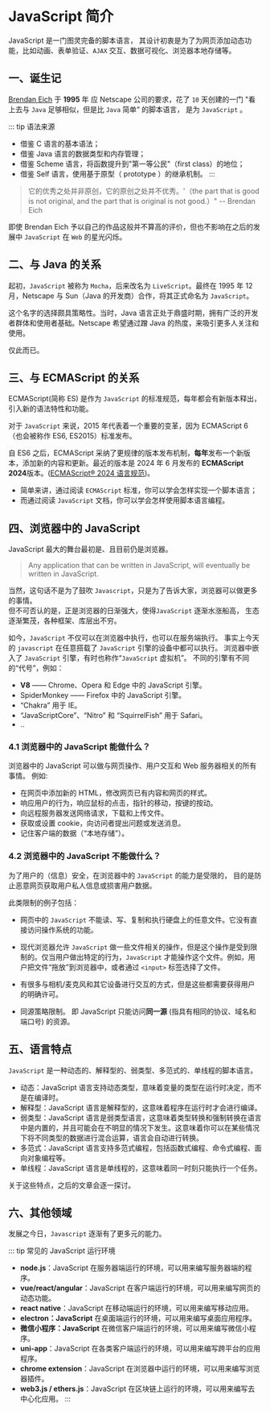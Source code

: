 # JavaScript 简介


JavaScript 是一门图灵完备的脚本语言， 其设计初衷是为了为网页添加动态功能，比如动画、表单验证、`AJAX` 交互、数据可视化、浏览器本地存储等。

## 一、诞生记

[Brendan Eich](https://en.wikipedia.org/wiki/Brendan_Eich) 于 **1995** 年 应 Netscape 公司的要求，花了 `10` 天创建的一门 "看上去与 `Java` 足够相似，但是比 `Java` 简单“ 的脚本语言， 是为 `JavaScript` 。

::: tip 语法来源

- 借鉴 C 语言的基本语法；
- 借鉴 Java 语言的数据类型和内存管理；
- 借鉴 Scheme 语言，将函数提升到"第一等公民"（first class）的地位；
- 借鉴 Self 语言，使用基于原型（ prototype ）的继承机制。
  :::

> 它的优秀之处并非原创，它的原创之处并不优秀。'（the part that is good is not original, and the part that is original is not good.）" -- Brendan Eich

即使 Brendan Eich 予以自己的作品这般并不算高的评价，但也不影响在之后的发展中 `JavaScript` 在 `Web` 的星光闪烁。

## 二、与 Java 的关系

起初，`JavaScript` 被称为 `Mocha`，后来改名为 `LiveScript`。最终在 1995 年 12 月，Netscape 与 Sun（Java 的开发商）合作，将其正式命名为 `JavaScript`。

这个名字的选择颇具策略性。当时，Java 语言正处于鼎盛时期，拥有广泛的开发者群体和使用者基础。Netscape 希望通过蹭 Java 的热度，来吸引更多人关注和使用。

仅此而已。

## 三、与 ECMAScript 的关系

ECMAScript(简称 ES) 是作为 `JavaScript` 的标准规范，每年都会有新版本释出，引入新的语法特性和功能。

对于 `JavaScript` 来说，2015 年代表着一个重要的变革，因为 ECMAScript 6（也会被称作 ES6, ES2015）标准发布。

自 ES6 之后，ECMAScript 采纳了更规律的版本发布机制，**每年**发布一个新版本，添加新的内容和更新。最近的版本是 2024 年 6 月发布的 **ECMAScript 2024**版本。([ECMAScript® 2024 语言规范](https://www.w3schools.com/js/js_2024.asp))。

- 简单来讲，通过阅读 `ECMAScript` 标准，你可以学会怎样实现一个脚本语言；
- 而通过阅读 `JavaScript` 文档，你可以学会怎样使用脚本语言编程。

## 四、浏览器中的 JavaScript

JavaScript 最大的舞台最初是、且目前仍是浏览器。

> Any application that can be written in JavaScript, will eventually be written in JavaScript.

当然，这句话不是为了鼓吹 `Javascript`，只是为了告诉大家，浏览器可以做更多的事情。  
但不可否认的是，正是浏览器的日渐强大，使得`JavaScript` 逐渐水涨船高， 生态逐渐繁茂，各种框架、库层出不穷。

如今，`JavaScript` 不仅可以在浏览器中执行，也可以在服务端执行。 事实上今天的 `javascript` 在任意搭载了 `JavaScript` 引擎的设备中都可以执行。
浏览器中嵌入了 `JavaScript` 引擎，有时也称作“`JavaScript` 虚拟机”。
不同的引擎有不同的“代号”，例如：

- **V8** —— Chrome、Opera 和 Edge 中的 JavaScript 引擎。
- SpiderMonkey —— Firefox 中的 JavaScript 引擎。
- “Chakra” 用于 IE。
- “JavaScriptCore”、“Nitro” 和 “SquirrelFish” 用于 Safari。
- ..

### 4.1 浏览器中的 JavaScript 能做什么？  

浏览器中的 JavaScript 可以做与网页操作、用户交互和 Web 服务器相关的所有事情。
例如:

- 在网页中添加新的 HTML，修改网页已有内容和网页的样式。
- 响应用户的行为，响应鼠标的点击，指针的移动，按键的按动。
- 向远程服务器发送网络请求，下载和上传文件。
- 获取或设置 cookie，向访问者提出问题或发送消息。
- 记住客户端的数据（“本地存储”）。

### 4.2 浏览器中的 JavaScript 不能做什么？

为了用户的（信息）安全，在浏览器中的 `JavaScript` 的能力是受限的， 目的是防止恶意网页获取用户私人信息或损害用户数据。

此类限制的例子包括：

- 网页中的 `JavaScript` 不能读、写、复制和执行硬盘上的任意文件。它没有直接访问操作系统的功能。

- 现代浏览器允许 `JavaScript` 做一些文件相关的操作，但是这个操作是受到限制的。仅当用户做出特定的行为，`JavaScript` 才能操作这个文件。例如，用户把文件“拖放”到浏览器中，或者通过 `<input>` 标签选择了文件。

- 有很多与相机/麦克风和其它设备进行交互的方式，但是这些都需要获得用户的明确许可。

- 同源策略限制。 即 JavaScript 只能访问**同一源** (指具有相同的协议、域名和端口号) 的资源。

## 五、语言特点

`JavaScript` 是一种动态的、解释型的、弱类型、多范式的、单线程的脚本语言。

- 动态：JavaScript 语言支持动态类型，意味着变量的类型在运行时决定，而不是在编译时。
- 解释型：JavaScript 语言是解释型的，这意味着程序在运行时才会进行编译。
- 弱类型：JavaScript 语言是弱类型语言，这意味着类型转换和强制转换在语言中是内置的，并且可能会在不明显的情况下发生。这意味着你可以在某些情况下将不同类型的数据进行混合运算，语言会自动进行转换。
- 多范式：JavaScript 语言支持多范式编程，包括函数式编程、命令式编程、面向对象编程等。
- 单线程：JavaScript 语言是单线程的，这意味着同一时刻只能执行一个任务。

关于这些特点，之后的文章会逐一探讨。

## 六、其他领域

发展之今日，`Javascript` 逐渐有了更多元的能力。

::: tip 常见的 JavaScript 运行环境

- **node.js**：JavaScript 在服务器端运行的环境，可以用来编写服务器端的程序。
- **vue/react/angular**：JavaScript 在客户端运行的环境，可以用来编写网页的动态功能。
- **react native**：JavaScript 在移动端运行的环境，可以用来编写移动应用。
- **electron：JavaScript** 在桌面端运行的环境，可以用来编写桌面应用程序。
- **微信小程序：JavaScript** 在微信客户端运行的环境，可以用来编写微信小程序。
- **uni-app**：JavaScript 在各类客户端运行的环境，可以用来编写跨平台的应用程序。
- **chrome extension**：JavaScript 在浏览器中运行的环境，可以用来编写浏览器插件。
- **web3.js / ethers.js**：JavaScript 在区块链上运行的环境，可以用来编写去中心化应用。
:::
